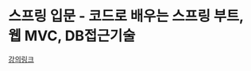 # 스프링 입문 - 코드로 배우는 스프링 부트, 웹 MVC, DB접근기술
[강의링크](https://www.inflearn.com/course/%EC%8A%A4%ED%94%84%EB%A7%81-%EC%9E%85%EB%AC%B8-%EC%8A%A4%ED%94%84%EB%A7%81%EB%B6%80%ED%8A%B8/lecture/49603?tab=curriculum)


